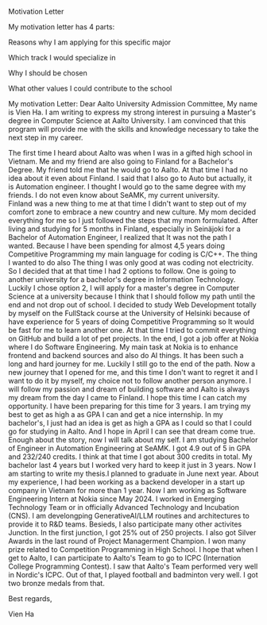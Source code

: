 Motivation Letter

My motivation letter has 4 parts:

Reasons why I am applying for this specific major

Which track I would specialize in

Why I should be chosen

What other values I could contribute to the school

My motivation Letter:
Dear Aalto University Admission Committee,
My name is Vien Ha. I am writing to express my strong interest in pursuing a Master's degree in Computer Science at Aalto University. I am convinced that this program will provide me with the skills and knowledge 
necessary to take the next step in my career.

The first time I heard about Aalto was when I was in a gifted high school in Vietnam. Me and my friend are also going to Finland for a Bachelor's Degree. My friend told me that he would go to Aalto. At that time I had no 
idea about it even about Finland. I said that I also go to Auto but actually, it is Automation engineer. I thought I would go to the same degree with my friends. I do not even know about SeAMK, my current university.  
Finland was a new thing to me at that time I didn't want to step out of my comfort zone to embrace a new country and new culture. My mom decided everything for me so I just followed the steps that my mom formulated. 
After living and studying for 5 months in Finland, especially in Seinäjoki for a Bachelor of Automation Engineer, I realized that It was not the path I wanted. Because I have been spending for almost 4,5 years doing 
Competitive Programming my main language for coding is C/C++. The thing I wanted to do also The thing I was only good at was coding not electricity. So I decided that at that time I had 2 options to follow. One is going 
to another university for a bachelor's degree in Information Technology.
Luckily I chose option 2, I will apply for a master's degree in Computer Science at a university because I think that I should follow my path until the end and not drop out of school. I decided to study Web Development 
totally by myself on the FullStack course at the University of Helsinki because of have experience for 5 years of doing Competitive Programming so It would be fast for me to learn another one. At that time I tried to 
commit everything on GitHub and build a lot of pet projects. In the end, I got a job offer at Nokia where I do Software Engineering. My main task at Nokia is to enhance frontend and backend sources and also do AI things. 
It has been such a long and hard journey for me. Luckily I still go to the end of the path. Now a new journey that I opened for me, and this time I don't want to regret it and I want to do it by myself, my choice not to 
follow another person anymore. I will follow my passion and dream of building software and Aalto is always my dream from the day I came to Finland. I hope this time I can catch my opportunity. I have been preparing for 
this time for 3 years. I am trying my best to get as high a as GPA I can and get a nice internship. In my bachelor's, I just had an idea is get as high a GPA as I could so that I could go for studying in Aalto. And I 
hope in April I can see that dream come true. 
Enough about the story, now I will talk about my self. I am studying Bachelor of Engineer in Automation Engineering at SeAMK. I got 4.9 out of 5 in GPA and 232/240 credits. I think at that time I got about 300 credits in 
total. My bachelor last 4 years but I worked very hard to keep it just in 3 years. Now I am starting to write my thesis.I planned to graduate in June next year. About my experience, I had been working as a backend 
developer in a start up company in Vietnam for more than 1 year. Now I am working as Software Engineering Intern at Nokia since May 2024. I worked in Emerging Technology Team or in officially Advanced Technology and 
Incubation (CNS). I am develongping GenerativeAI/LLM routines and architectures to provide it to R&D teams. Besieds, I also participate many other activites Junction. In the first junction, I got 25% out of 250 projects. 
I also got Silver Awards in the last round of Project Managerment Champion. I won many prize related to Competition Programming in High School. I hope that when I get to Aalto, I can participate to Aalto's Team to go to 
ICPC (Internation College Programming Contest). I saw that Aalto's Team performed very well in Nordic's ICPC. Out of that, I played football and badminton very well. I got two bronze medals from that. 

Best regards,

Vien Ha


